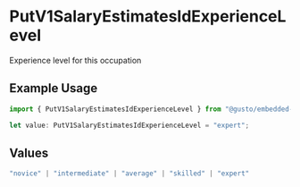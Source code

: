 # PutV1SalaryEstimatesIdExperienceLevel

Experience level for this occupation

## Example Usage

```typescript
import { PutV1SalaryEstimatesIdExperienceLevel } from "@gusto/embedded-api/models/operations/putv1salaryestimatesid.js";

let value: PutV1SalaryEstimatesIdExperienceLevel = "expert";
```

## Values

```typescript
"novice" | "intermediate" | "average" | "skilled" | "expert"
```